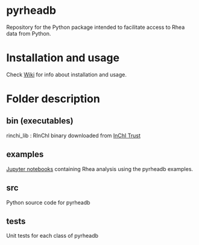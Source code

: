 pyrheadb
========
Repository for the Python package intended to facilitate access to Rhea data from Python.

Installation and usage
======================
Check [Wiki](https://github.com/sib-swiss/pyrheadb/wiki) for info about installation and usage.


Folder description
==================
## bin (executables)
rinchi_lib : RInChI binary downloaded from [InChI Trust](https://www.inchi-trust.org/downloads/)

## examples
[Jupyter notebooks](examples) containing Rhea analysis using the pyrheadb examples.

## src
Python source code for pyrheadb

## tests
Unit tests for each class of pyrheadb
